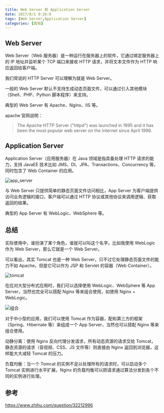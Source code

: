 ```yaml
---
title: Web Server 和 Application Server
date: 2017/8/1 9:26:0
tags: [Web Server,Application Server]
categories: [其他]
---
```

## Web Server
Web Server（Web 服务器）是一种运行在服务器上的软件，它通过绑定服务器上的 IP 地址并监听某个 TCP 端口来接收 HTTP 请求，并将文本文件作为 HTTP 响应返回给客户端。		
<!--more-->		
		
我们常说的 HTTP Server 可以理解为就是 Web Server。		
		
一般的 Web Server 默认不支持生成动态页面文件，可以通过引入其他模块（Shell、PHP、Python 脚本程序）来支持。
		
典型的 Web Server 有 Apache、Nginx、IIS 等。

apache 官网说明：
> The Apache HTTP Server ("httpd") was launched in 1995 and it has been the most popular web server on the Internet since April 1996.		
		
## Application Server
Application Server（应用服务器）在 Java 领域是指具备处理 HTTP 请求的能力，支持 JavaEE 技术比如 JMS、DI、JPA、Transactions、Concurrency 等，同时包含了 Web Container 的应用。		
		
![app_server](https://cdn.jsdelivr.net/gh/nekolr/image-hosting@201911242020/2018/04/14/8Ry.png)
		
与 Web Server 只提供简单的静态页面文件访问相比，App Server 为客户端提供访问业务逻辑的接口，客户端可以通过 HTTP 协议或其他协议来调用逻辑、获取返回的结果。		
		
典型的 App Server 有 WebLogic、WebSphere 等。		
		
## 总结
实际使用中，谁扮演了某个角色，谁就可以叫这个名字。比如我使用 WebLogic 作为 Web Server，那么它就是一个 Web Server。		
		
可以看出，其实 Tomcat 也是一种 Web Server，只不过它处理静态页面文件的能力不如 Apache，但是它可以作为 JSP 和 Servlet 的容器（Web Container）。		
		
![tomcat](https://cdn.jsdelivr.net/gh/nekolr/image-hosting@201911242020/2018/04/14/NAW.png)
		
在应对大型分布式应用时，我们可以选择使用 WebLogic、WebSphere 等 App Server，当然也完全可以搭配 Nginx 等来组合使用，如使用 Nginx + WebLogic。		
		
![组合 ](https://cdn.jsdelivr.net/gh/nekolr/image-hosting@201911242020/2018/04/14/pPL.png)		
		
对于中小型的应用，我们可以使用 Tomcat 作为容器，配和第三方的框架（Spring、Hibernate 等）来组成一个 App Server，当然也可以搭配 Nginx 等来组合使用。		
		
动静分离：使用 Nginx 反向代理分发请求，所有动态资源的请求交给 Tomcat，静态资源的请求（音视频、CSS、JS 文件等）则直接由 Nginx 返回到浏览器，这样能大大减轻 Tomcat 的压力。		
		
负载均衡：当一个 Tomcat 的实例不足以处理所有的请求时，可以启动多个 Tomcat 实例进行水平扩展，Nginx 的负载均衡可以把请求通过算法分发到各个不同的实例进行处理。		
		
## 参考
<https://www.zhihu.com/question/32212996>